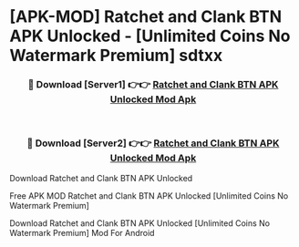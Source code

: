 # [APK-MOD] Ratchet and Clank  BTN APK Unlocked - [Unlimited Coins No Watermark Premium] sdtxx



<div align="center">
<h3>🔴 Download [Server1] 👉👉 <a href="https://momento.my/?title=Ratchet_and_Clank__BTN_APK_Unlocked">Ratchet and Clank  BTN APK Unlocked Mod Apk</a></h3><br>

<h3>🔴 Download [Server2] 👉👉 <a href="https://momento.my/?title=Ratchet_and_Clank__BTN_APK_Unlocked">Ratchet and Clank  BTN APK Unlocked Mod Apk</a></h3>
</div>



Download Ratchet and Clank  BTN APK Unlocked 

Free APK MOD Ratchet and Clank  BTN APK Unlocked [Unlimited Coins No Watermark Premium]

Download Ratchet and Clank  BTN APK Unlocked [Unlimited Coins No Watermark Premium] Mod For Android
